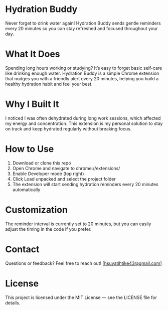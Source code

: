 # Hydration Buddy
Never forget to drink water again! Hydration Buddy sends gentle reminders every 20 minutes so you can stay refreshed and focused throughout your day.

# What It Does
Spending long hours working or studying? It’s easy to forget basic self-care like drinking enough water. Hydration Buddy is a simple Chrome extension that nudges you with a friendly alert every 20 minutes, helping you build a healthy hydration habit and feel your best.

# Why I Built It
I noticed I was often dehydrated during long work sessions, which affected my energy and concentration. This extension is my personal solution to stay on track and keep hydrated regularly without breaking focus.

# How to Use
1. Download or clone this repo
2. Open Chrome and navigate to chrome://extensions/
3. Enable Developer mode (top right)
4. Click Load unpacked and select the project folder
5. The extension will start sending hydration reminders every 20 minutes automatically

# Customization
The reminder interval is currently set to 20 minutes, but you can easily adjust the timing in the code if you prefer.

# Contact
Questions or feedback? Feel free to reach out! [hsuyatihtike43@gmail.com]

# License
This project is licensed under the MIT License — see the LICENSE file for details.
